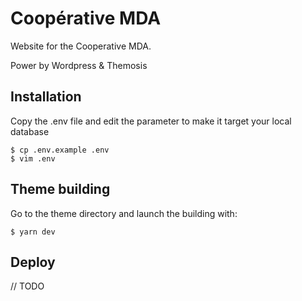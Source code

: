 Coopérative MDA
===============

Website for the Cooperative MDA. 

Power by Wordpress & Themosis

## Installation
Copy the .env file and edit the parameter to make it target your local database

```
$ cp .env.example .env
$ vim .env
```

## Theme building
Go to the theme directory and launch the building with:
```
$ yarn dev
```

## Deploy
// TODO